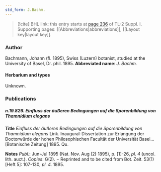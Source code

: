 ```yaml
---
std_form: J.Bachm.
---
```


> [!cite] BHL link: this entry starts at [page 236](https://www.biodiversitylibrary.org/page/33264963) of TL-2 Suppl. I.
> Supporting pages: [[Abbreviations|abbreviations]], [[Layout key|layout key]].

### Author

Bachmann, Johann (fl. 1895), Swiss (Luzern) botanist, studied at the University of Basel, Dr. phil. 1895. 
**Abbreviated name**: *J. Bachm.*

#### Herbarium and types

Unknown.

### Publications

##### n.19.826. Einfluss der äußeren Bedingungen auf die Sporenbildung von Thamnidium elegans

**Title**
*Einfluss der äußeren Bedingungen auf die Sporenbildung von Thamnidium elegans* Link. Inaugural-Dissertation zur Erlangung der Doctorwürde der hohen Philosophischen Facultät der Universität Basel... \[Botanische Zeitung\] 1895. Qu.

**Notes**
*Publ*.: Jun-Jul 1895 (Nat. Nov. Aug (2) 1895), p. \[1\]-26, *pl. 4* (uncol. lith. auct.). *Copies*: G(2). − Reprinted and to be cited from Bot. Zeit. 53(1) \[Heft 5\]: 107-130, *pl. 4.* 1895.

